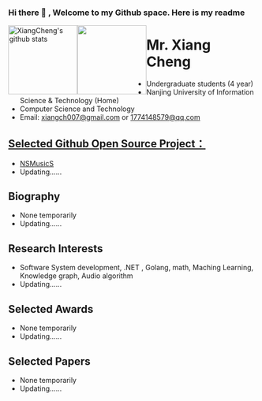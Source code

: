 ### Hi there 👋 , Welcome to my Github space. Here is my readme

<!--[![Anurag's GitHub stats](https://github-readme-stats.vercel.app/api?username=Super-Badmen-Viper)](https://github.com/anuraghazra/github-readme-stats)-->
<img align="center" height="140px" style="float: left" src="https://github-readme-stats-xcanwin.vercel.app/api?username=Super-Badmen-Viper&show_icons=true&hide=contribs,prs" alt="XiangCheng's github stats" /> 
<img align="center" height="140px" style="float: left" src="https://github-readme-stats-xcanwin.vercel.app/api/top-langs/?username=Super-Badmen-Viper&layout=compact" />

# Mr. Xiang Cheng
- Undergraduate students (4 year)
- Nanjing University of Information Science & Technology (Home)
- Computer Science and Technology
- Email: xiangch007@gmail.com  or  1774148579@qq.com

## <a href="https://github.com/Super-Badmen-Viper">Selected Github Open Source Project：</a>
- <a href="https://github.com/Super-Badmen-Viper/NSMusicS">NSMusicS</a>
- Updating......

## Biography
- None temporarily
- Updating......

## Research Interests
- Software System development, .NET , Golang, math, Maching Learning, Knowledge graph, Audio algorithm
- Updating......

## Selected Awards
- None temporarily
- Updating......

## Selected Papers
- None temporarily
- Updating......
